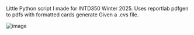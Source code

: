 Little Python script I made for INTD350 Winter 2025. Uses reportlab pdfgen to pdfs with formatted cards generate Given a .cvs file.

![image](https://github.com/user-attachments/assets/21129a30-9283-45b7-a6b9-dcc506f0604a)
